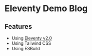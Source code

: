 # Eleventy Demo Blog

## Features

- Using [Eleventy v2.0](https://www.11ty.dev/blog/eleventy-v2/)
- Using Tailwind CSS
- Using ESBuild
